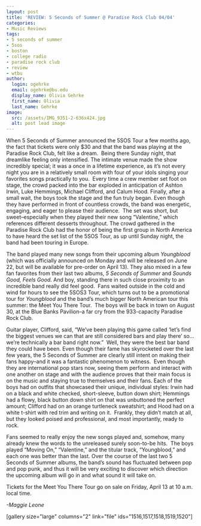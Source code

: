 ```yaml
---
layout: post
title: 'REVIEW: 5 Seconds of Summer @ Paradise Rock Club 04/04'
categories:
- Music Reviews
tags:
- 5 seconds of summer
- 5sos
- boston
- college radio
- paradise rock club
- review
- wtbu
author:
  login: ogehrke
  email: ogehrke@bu.edu
  display_name: Olivia Gehrke
  first_name: Olivia
  last_name: Gehrke
image:
  src: /assets/IMG_9351-2-636x424.jpg
  alt: post lead image
---
```


When 5 Seconds of Summer announced the 5SOS Tour a few months ago, the fact that tickets were only $30 and that the band was playing at the Paradise Rock Club, felt like a dream.  Being there Sunday night, that dreamlike feeling only intensified. The intimate venue made the show incredibly special; it was a once in a lifetime experience, as it’s not every night you are in a relatively small room with four of your idols singing your favorites songs practically to you.  Every time a crew member set foot on stage, the crowd packed into the bar exploded in anticipation of Ashton Irwin, Luke Hemmings, Michael Clifford, and Calum Hood. Finally, after a small wait, the boys took the stage and the fun truly began. Even though they have performed in front of countless crowds, the band was energetic, engaging, and eager to please their audience.  The set was short, but sweet–especially when they played their new song “Valentine,” which references different desserts throughout. The crowd gathered in the Paradise Rock Club had the honor of being the first group in North America to have heard the set list of the 5SOS Tour, as up until Sunday night, the band had been touring in Europe.

The band played many new songs from their upcoming album _Youngblood_ (which was officially announced on Monday and will be released on June 22, but will be available for pre-order on April 13). They also mixed in a few fan favorites from their last two albums, _5 Seconds of Summer_ and _Sounds Good, Feels Good._ And boy, standing there in such close proximity to an incredible band really did feel good.  Fans waited outside in the cold and wind for hours to see the 5SOS3 Tour, which turns out to be a promotional tour for _Youngblood_ and the band’s much bigger North American tour this summer: the Meet You There Tour.  The boys will be back in town on August 30, at the Blue Banks Pavilion–a far cry from the 933-capacity Paradise Rock Club.

Guitar player, Clifford, said, “We’ve been playing this game called ‘let’s find the biggest venues we can that are still considered bars and play there’ so…we’re technically a bar band right now.”  Well, they were the best bar band they could have been. Even though their fame has skyrocketed over the last few years, the 5 Seconds of Summer are clearly still intent on making their fans happy–and it was a fantastic phenomenon to witness.  Even though they are international pop stars now, seeing them perform and interact with one another on stage and with the audience proves that their main focus is on the music and staying true to themselves and their fans. Each of the boys had on outfits that showcased their unique, individual styles: Irwin had on a black and white checked, short-sleeve, button down shirt; Hemmings had a flowy, black button down shirt on that was unbuttoned the perfect amount; Clifford had on an orange turtleneck sweatshirt; and Hood had on a white t-shirt with red trim and writing on it.  Frankly, they didn’t match at all, but they looked poised and professional, and most importantly, ready to rock.

Fans seemed to really enjoy the new songs played and, somehow, many already knew the words to the unreleased surely soon-to-be hits.  The boys played “Moving On,” “Valentine,” and the titular track, “Youngblood,” and each one was better than the last. Over the course of the last two 5 Seconds of Summer albums, the band’s sound has fluctuated between pop and pop punk, and thus it will be very exciting to discover which direction the upcoming album will go in and what sound it will take on.

Tickets for the Meet You There Tour go on sale on Friday, April 13 at 10 a.m. local time.

_\-Maggie Leone_

\[gallery size="large" columns="2" link="file" ids="1516,1517,1518,1519,1520"\]
